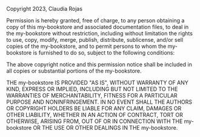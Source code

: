 Copyright 2023, Claudia Rojas

Permission is hereby granted, free of charge, to any person obtaining a copy of this my-bookstore and associated documentation files, to deal in the my-bookstore without restriction, including without limitation the rights to use, copy, modify, merge, publish, distribute, sublicense, and/or sell copies of the my-bookstore, and to permit persons to whom the my-bookstore is furnished to do so, subject to the following conditions:

The above copyright notice and this permission notice shall be included in all copies or substantial portions of the my-bookstore.

THE my-bookstore IS PROVIDED "AS IS", WITHOUT WARRANTY OF ANY KIND, EXPRESS OR IMPLIED, INCLUDING BUT NOT LIMITED TO THE WARRANTIES OF MERCHANTABILITY, FITNESS FOR A PARTICULAR PURPOSE AND NONINFRINGEMENT. IN NO EVENT SHALL THE AUTHORS OR COPYRIGHT HOLDERS BE LIABLE FOR ANY CLAIM, DAMAGES OR OTHER LIABILITY, WHETHER IN AN ACTION OF CONTRACT, TORT OR OTHERWISE, ARISING FROM, OUT OF OR IN CONNECTION WITH THE my-bookstore OR THE USE OR OTHER DEALINGS IN THE my-bookstore.